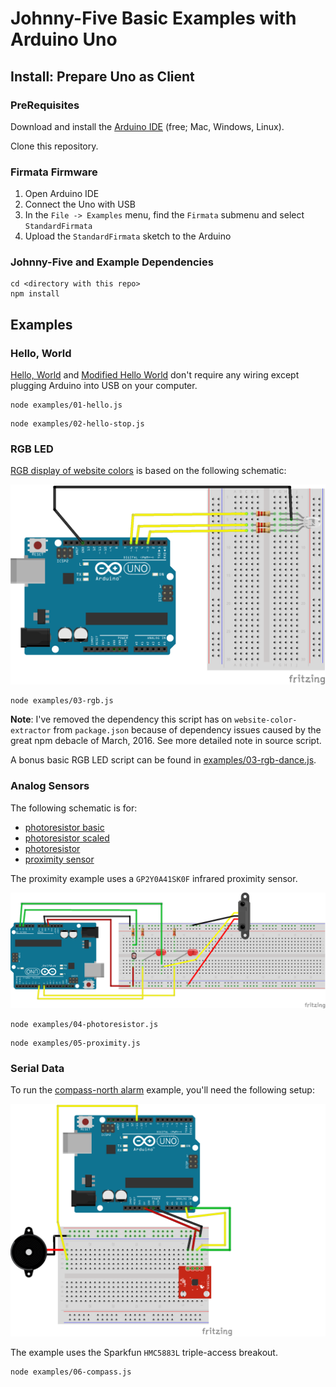 # Johnny-Five Basic Examples with Arduino Uno

## Install: Prepare Uno as Client

### PreRequisites

Download and install the [Arduino IDE](https://www.arduino.cc/en/Main/Software) (free; Mac, Windows, Linux).

Clone this repository.

### Firmata Firmware

1. Open Arduino IDE
2. Connect the Uno with USB
3. In the `File -> Examples` menu, find the `Firmata` submenu and select `StandardFirmata`
4. Upload the `StandardFirmata` sketch to the Arduino

### Johnny-Five and Example Dependencies

```
cd <directory with this repo>
npm install
```

## Examples

### Hello, World

[Hello, World](examples/01-hello.js) and [Modified Hello World](examples/02-hello-stop.js) don't require any wiring except plugging Arduino into USB on your computer.

```
node examples/01-hello.js
```

```
node examples/02-hello-stop.js
```

### RGB LED

[RGB display of website colors](examples/03-rgb.js) is based on the following schematic:

![](images/fritzing-rgb.png)

```
node examples/03-rgb.js
```

**Note**: I've removed the dependency this script has on `website-color-extractor` from `package.json` because of dependency issues caused by the great npm debacle of March, 2016. See more detailed note in source script.

A bonus basic RGB LED script can be found in [examples/03-rgb-dance.js](examples/03-rgb-dance.js).

### Analog Sensors

The following schematic is for:

* [photoresistor basic](examples/04-photoresistor-basic.js)
* [photoresistor scaled](examples/04-photoresistor-scaled.js)
* [photoresistor](examples/04-photoresistor.js)
* [proximity sensor](examples/05-proximity.js)

The proximity example uses a `GP2Y0A41SK0F` infrared proximity sensor.

![](images/fritzing-sensors.png)

```
node examples/04-photoresistor.js
```

```
node examples/05-proximity.js
```

### Serial Data

To run the [compass-north alarm](examples/06-compass.js) example, you'll need the following setup:

![](images/fritzing-compass.png)

The example uses the Sparkfun `HMC5883L` triple-access breakout.

```
node examples/06-compass.js
```
